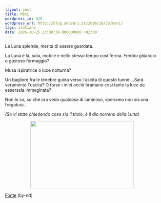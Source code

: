 ```yaml
---
layout: post
title: Máni
wordpress_id: 329
wordpress_url: http://blog.andvari.it/2006/10/25/mani/
tags: italiano
date: 2006-10-25 23:30:38.000000000 +02:00
---
```

La Luna splende, merita di essere guardata.

La Luna è là, sola, mobile e nello stesso tempo così ferma. Freddo ghiaccio o gustoso formaggio?

Musa ispiratrice o luce notturna?

Un bagliore fra le tenebre guida verso l'uscita di questo tunnel...Sarà veramente l'uscita? O forse i miei occhi bramano così tanto la luce da essersela immaginata?

Non lo so, so che ora vedo qualcosa di luminoso, speriamo non sia una fregatura..

<em>(Se vi state chiedendo cosa sia il titolo, è il dio norreno della Luna)</em>
<p style="text-align: center"><img src="http://static.flickr.com/94/267817990_7d00b44500_o.jpg" height="221" width="339" /></p>
<a href="http://flickr.com/photos/kanonn/267817990/">Fonte</a> (by-nd)
